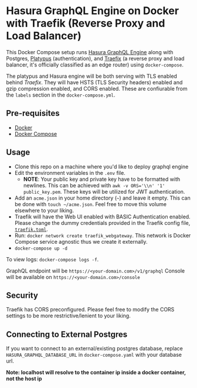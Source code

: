 # Hasura GraphQL Engine on Docker with Traefik (Reverse Proxy and Load Balancer)

This Docker Compose setup runs [Hasura GraphQL Engine](https://github.com/hasura/graphql-engine) along with Postgres, [Platypus](https://github.com/platyplus/authentication-server) (authentication), and [Traefix](https://docs.traefik.io/) (a reverse proxy and load balancer, it's officially classified as an edge router) using `docker-compose`.

The platypus and Hasura engine will be both serving with TLS enabled behind _Traefix_. They will have HSTS (TLS Security headers) enabled and gzip compression enabled, and CORS enabled. These are confiurable from the `labels` section in the `docker-compose.yml`.

## Pre-requisites

- [Docker](https://docs.docker.com/install/)
- [Docker Compose](https://docs.docker.com/compose/install/)

## Usage

- Clone this repo on a machine where you'd like to deploy graphql engine
- Edit the environment variables in the `.env` file.
  - **NOTE**: Your public key and private key have to be formatted with newlines. This can be achieved with `awk -v ORS='\\n' '1' public_key.pem`. These keys will be utilized for JWT authentication.
- Add an `acme.json` in your home directory (`~`) and leave it empty. This can be done with `touch ~/acme.json`. Feel free to move this volume elsewhere to your liking.
- Traefik will have the Web UI enabled with BASIC Authentication enabled. Please change the dummy credentials provided in the Traefik config file, [`traefik.toml`](./traefik.toml).
- Run: `docker network create traefik_webgateway`. This network is Docker Compose service agnostic thus we create it externally.
- `docker-compose up -d`

To view logs: `docker-compose logs -f`.

GraphQL endpoint will be `https://<your-domain.com>/v1/graphql`
Console will be available on `https://<your-domain.com>/console`

## Security

Traefik has CORS preconfigured. Please feel free to modify the CORS settings to be more restrictive/lenient to your liking.

## Connecting to External Postgres

If you want to connect to an external/existing postgres database, replace `HASURA_GRAPHQL_DATABASE_URL` in `docker-compose.yaml` with your database url.

**Note: localhost will resolve to the container ip inside a docker container, not the host ip**
